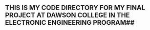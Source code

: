 ## THIS IS MY CODE DIRECTORY FOR MY FINAL PROJECT AT DAWSON COLLEGE IN THE ELECTRONIC ENGINEERING PROGRAM##

